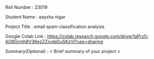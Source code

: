 Roll Number       :   23019

Student Name      :  aaysha nigar

Project Title     :   email spam classification analysis

Google Colab Link :   https://colab.research.google.com/drive/1aPrz5-AO8Grmh8V3KezZZjvqbDuSKzVi?usp=sharing

Summary(Optional) :   < Brief summary of your project >
